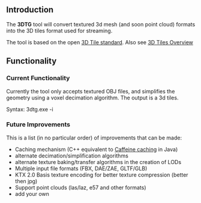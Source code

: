 ## Introduction
The **3DTG** tool will convert textured 3d mesh (and soon point cloud) formats into the 3D tiles format used for streaming.  

The tool is based on the open [3D Tile standard](https://github.com/CesiumGS/3d-tiles). Also see [3D Tiles Overview](https://github.com/CesiumGS/3d-tiles/blob/main/3d-tiles-overview.pdf) 

## Functionality
### Current Functionality 
Currently the tool only accepts textured OBJ files, and simplifies the geometry using a voxel decimation algorithm. 
The output is a 3d tiles.

Syntax:
3dtg.exe -i 

### Future Improvements
This is a list (in no particular order) of improvements that can be made:

- Caching mechanism (C++ equivalent to [Caffeine caching](https://github.com/ben-manes/caffeine) in Java)
- alternate decimation/simplification algorithms
- alternate texture baking/transfer algorithms in the creation of LODs
- Multiple input file formats (FBX, DAE/ZAE, GLTF/GLB)
- KTX 2.0 Basis texture encoding for better texture compression (better then jpg)
- Support point clouds (las/laz, e57 and other formats)
- add your own
